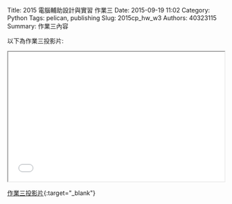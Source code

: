 Title: 2015 電腦輔助設計與實習 作業三
Date: 2015-09-19 11:02
Category: Python
Tags: pelican, publishing
Slug: 2015cp_hw_w3
Authors: 40323115
Summary: 作業三內容

以下為作業三投影片:

<iframe src="40323115_cp_w3_p.html" width="500" height="300"></iframe>

[作業三投影片](40323115_cp_w3_p.html){:target="_blank"}


